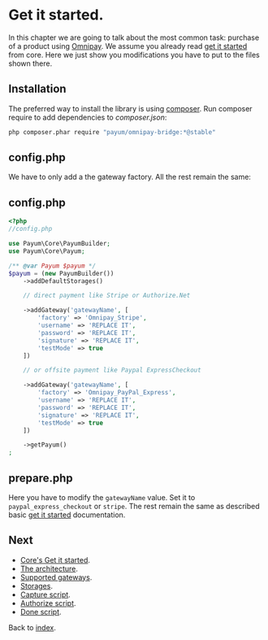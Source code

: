 # Get it started.

In this chapter we are going to talk about the most common task: purchase of a product using [Omnipay](https://github.com/omnipay/omnipay).
We assume you already read [get it started](https://github.com/Payum/Core/blob/master/Resources/docs/get-it-started.md) from core.
Here we just show you modifications you have to put to the files shown there.

## Installation

The preferred way to install the library is using [composer](http://getcomposer.org/).
Run composer require to add dependencies to _composer.json_:

```bash
php composer.phar require "payum/omnipay-bridge:*@stable"
```

## config.php

We have to only add a the gateway factory. All the rest remain the same:

## config.php

```php
<?php
//config.php

use Payum\Core\PayumBuilder;
use Payum\Core\Payum;

/** @var Payum $payum */
$payum = (new PayumBuilder())
    ->addDefaultStorages()

    // direct payment like Stripe or Authorize.Net

    ->addGateway('gatewayName', [
        'factory' => 'Omnipay_Stripe',
        'username' => 'REPLACE IT',
        'password' => 'REPLACE IT',
        'signature' => 'REPLACE IT',
        'testMode' => true
    ])

    // or offsite payment like Paypal ExpressCheckout

    ->addGateway('gatewayName', [
        'factory' => 'Omnipay_PayPal_Express',
        'username' => 'REPLACE IT',
        'password' => 'REPLACE IT',
        'signature' => 'REPLACE IT',
        'testMode' => true
    ])

    ->getPayum()
;
```

## prepare.php

Here you have to modify the `gatewayName` value. Set it to `paypal_express_checkout` or `stripe`. The rest remain the same as described basic [get it started](https://github.com/Payum/Core/blob/master/Resources/docs/get-it-started.md) documentation.

## Next

* [Core's Get it started](https://github.com/Payum/Core/blob/master/Resources/docs/get-it-started.md).
* [The architecture](https://github.com/Payum/Core/blob/master/Resources/docs/the-architecture.md).
* [Supported gateways](https://github.com/Payum/Core/blob/master/Resources/docs/supported-gateways.md).
* [Storages](https://github.com/Payum/Core/blob/master/Resources/docs/storages.md).
* [Capture script](https://github.com/Payum/Core/blob/master/Resources/docs/capture-script.md).
* [Authorize script](https://github.com/Payum/Core/blob/master/Resources/docs/authorize-script.md).
* [Done script](https://github.com/Payum/Core/blob/master/Resources/docs/done-script.md).

Back to [index](index.md).